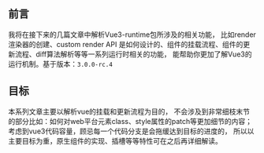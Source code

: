 ## **前言**

我将在接下来的几篇文章中解析Vue3-runtime包所涉及的相关功能，
比如render渲染器的创建、custom render API 是如何设计的、组件的挂载流程、组件的更新流程、diff算法解析等等一系列运行时相关的功能，
能帮助你更加了解Vue3的运行机制。基于版本：`3.0.0-rc.4`

## 目标

本系列文章主要以解析vue的挂载和更新流程为目的，
不会涉及到非常细枝末节的部分比如：如何对web平台元素class、style属性的patch等更加细节的内容；
考虑到vue3代码容量，顾忌每一个代码分支是会拖缓达到目标的进度的，
所以以主要目标为重，原生组件的实现、插槽等等特性可在之后再详细解读。